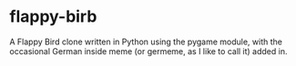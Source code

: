 # flappy-birb
A Flappy Bird clone written in Python using the pygame module, with the occasional German inside meme (or germeme, as I like to call it) added in.
